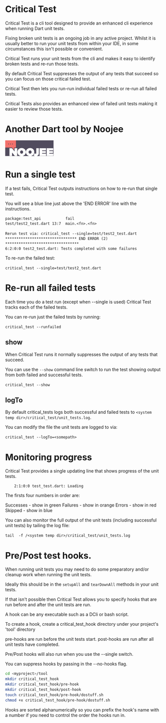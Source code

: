 # Critical Test

Critical Test is a cli tool designed to provide an enhanced cli experience when running Dart unit tests.

Fixing broken unit tests is an ongoing job in any active project. Whilst it is usually better to run your unit tests from within your IDE, in some circumstances this isn't possible or convenient.

Critical Test runs your unit tests from the cli and makes it easy to identify broken tests and re-run those tests.

By default Critical Test suppresses the output of any tests that succeed so you can focus on those critical failed test.

Critical Test then lets you run-run individual failed tests or re-run all failed tests.

Critical Tests also provides an enhanced view of failed unit tests making it easier to review those tests.

# Another Dart tool by Noojee

![Noojee](https://github.com/bsutton/critical_test/blob/main/images/noojee-logo.png?raw=true)


# Run a single test

If a test fails, Critical Test outputs instructions on how to re-run that single test.

You will see a blue line just above the 'END ERROR' line with the instructions.

```
package:test_api           fail
test/test2_test.dart 13:7  main.<fn>.<fn>

Rerun test via: critical_test --single=test/test2_test.dart
******************************** END ERROR (2) *********************************
6:2:0:0 test2_test.dart: Tests completed with some failures
```

To re-run the failed test:

`critical_test --single=test/test2_test.dart`

# Re-run all failed tests
Each time you do a test run (except when --single is used) Critical Test tracks each of the failed tests.

You can re-run just the failed tests by running:

`critical_test --runfailed`


## show

When Critical Test runs it normally suppresses the output of any tests that succeed.

You can use the `--show` command line switch to run the test showing output from both failed and successful tests.

`critical_test --show`



## logTo

By default critical_tests logs both successful and failed tests to `<system temp dir>/critical_test/unit_tests.log`.

You can modify the file the unit tests are logged to via:

`critical_test --logTo=<somepath>`


# Monitoring progress

Critical Test provides a single updating line that shows progress of the unit tests.
```
    2:1:0:0 test_test.dart: Loading
```

The firsts four numbers in order are:

Successes - show in green
Failures - show in orange
Errors - show in red
Skipped - show in blue

You can also monitor the full output of the unit tests (including successful unit tests) by tailing the log file:

`tail  -f /<system temp dir>/critical_test/unit_tests.log`


# Pre/Post test hooks.

When running unit tests you may need to do some preparatory and/or cleanup work when running the unit tests.

Ideally this should be in the `setupAll` and `tearDownAll` methods in your unit tests.

If that isn't possible then Critical Test allows you to specify hooks that are run 
before and after the unit tests are run.

A hook can be any executable such as a DCli or bash script.

To create a hook, create a critical_test_hook directory under your project's 'tool' directory

pre-hooks are run before the unit tests start.
post-hooks are run after all unit tests have completed.

Pre/Post hooks will also run when you use the --single switch.

You can suppress hooks by passing in the --no-hooks flag.

```bash
cd <myproject>/tool
mkdir critical_test_hook
mkdir critical_test_hook/pre-hook
mkdir critical_test_hook/post-hook
touch critical_test_hook/pre-hook/dostuff.sh
chmod +x critical_test_hook/pre-hook/dostuff.sh
```

Hooks are sorted alphanumerically so you can prefix the hook's name with a number if you need to control the order the hooks run in.


